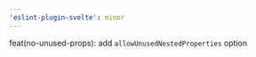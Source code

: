 ```yaml
---
'eslint-plugin-svelte': minor
---
```


feat(no-unused-props): add `allowUnusedNestedProperties` option
